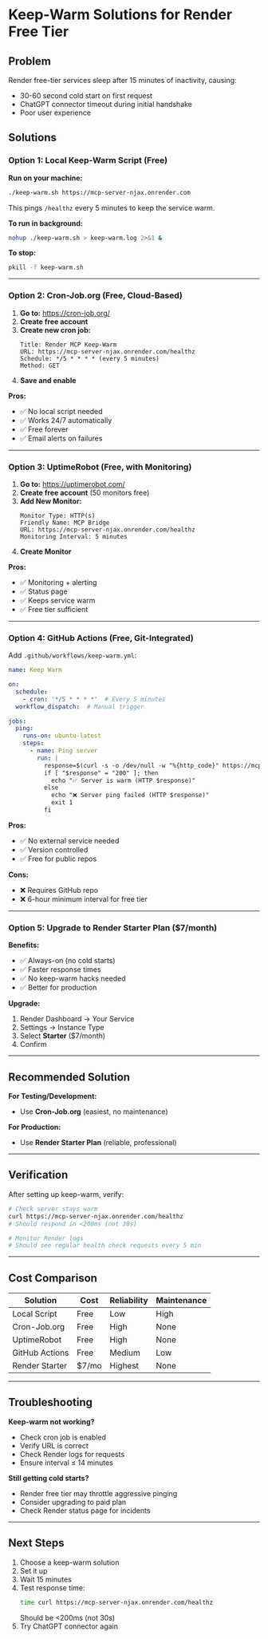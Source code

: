 # Keep-Warm Solutions for Render Free Tier

## Problem
Render free-tier services sleep after 15 minutes of inactivity, causing:
- 30-60 second cold start on first request
- ChatGPT connector timeout during initial handshake
- Poor user experience

## Solutions

### Option 1: Local Keep-Warm Script (Free)

**Run on your machine:**
```bash
./keep-warm.sh https://mcp-server-njax.onrender.com
```

This pings `/healthz` every 5 minutes to keep the service warm.

**To run in background:**
```bash
nohup ./keep-warm.sh > keep-warm.log 2>&1 &
```

**To stop:**
```bash
pkill -f keep-warm.sh
```

---

### Option 2: Cron-Job.org (Free, Cloud-Based)

1. **Go to:** https://cron-job.org/
2. **Create free account**
3. **Create new cron job:**
   ```
   Title: Render MCP Keep-Warm
   URL: https://mcp-server-njax.onrender.com/healthz
   Schedule: */5 * * * * (every 5 minutes)
   Method: GET
   ```
4. **Save and enable**

**Pros:**
- ✅ No local script needed
- ✅ Works 24/7 automatically
- ✅ Free forever
- ✅ Email alerts on failures

---

### Option 3: UptimeRobot (Free, with Monitoring)

1. **Go to:** https://uptimerobot.com/
2. **Create free account** (50 monitors free)
3. **Add New Monitor:**
   ```
   Monitor Type: HTTP(s)
   Friendly Name: MCP Bridge
   URL: https://mcp-server-njax.onrender.com/healthz
   Monitoring Interval: 5 minutes
   ```
4. **Create Monitor**

**Pros:**
- ✅ Monitoring + alerting
- ✅ Status page
- ✅ Keeps service warm
- ✅ Free tier sufficient

---

### Option 4: GitHub Actions (Free, Git-Integrated)

Add `.github/workflows/keep-warm.yml`:

```yaml
name: Keep Warm

on:
  schedule:
    - cron: '*/5 * * * *'  # Every 5 minutes
  workflow_dispatch:  # Manual trigger

jobs:
  ping:
    runs-on: ubuntu-latest
    steps:
      - name: Ping server
        run: |
          response=$(curl -s -o /dev/null -w "%{http_code}" https://mcp-server-njax.onrender.com/healthz)
          if [ "$response" = "200" ]; then
            echo "✅ Server is warm (HTTP $response)"
          else
            echo "❌ Server ping failed (HTTP $response)"
            exit 1
          fi
```

**Pros:**
- ✅ No external service needed
- ✅ Version controlled
- ✅ Free for public repos

**Cons:**
- ❌ Requires GitHub repo
- ❌ 6-hour minimum interval for free tier

---

### Option 5: Upgrade to Render Starter Plan ($7/month)

**Benefits:**
- ✅ Always-on (no cold starts)
- ✅ Faster response times
- ✅ No keep-warm hacks needed
- ✅ Better for production

**Upgrade:**
1. Render Dashboard → Your Service
2. Settings → Instance Type
3. Select **Starter** ($7/month)
4. Confirm

---

## Recommended Solution

**For Testing/Development:**
- Use **Cron-Job.org** (easiest, no maintenance)

**For Production:**
- Use **Render Starter Plan** (reliable, professional)

---

## Verification

After setting up keep-warm, verify:

```bash
# Check server stays warm
curl https://mcp-server-njax.onrender.com/healthz
# Should respond in <200ms (not 30s)

# Monitor Render logs
# Should see regular health check requests every 5 min
```

---

## Cost Comparison

| Solution | Cost | Reliability | Maintenance |
|----------|------|-------------|-------------|
| Local Script | Free | Low | High |
| Cron-Job.org | Free | High | None |
| UptimeRobot | Free | High | None |
| GitHub Actions | Free | Medium | Low |
| Render Starter | $7/mo | Highest | None |

---

## Troubleshooting

**Keep-warm not working?**
- Check cron job is enabled
- Verify URL is correct
- Check Render logs for requests
- Ensure interval ≤ 14 minutes

**Still getting cold starts?**
- Render free tier may throttle aggressive pinging
- Consider upgrading to paid plan
- Check Render status page for incidents

---

## Next Steps

1. Choose a keep-warm solution
2. Set it up
3. Wait 15 minutes
4. Test response time:
   ```bash
   time curl https://mcp-server-njax.onrender.com/healthz
   ```
   Should be <200ms (not 30s)
5. Try ChatGPT connector again
